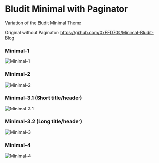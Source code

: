 # Bludit Minimal with Paginator
 Variation of the Bludit Minimal Theme
 
 Original without Paginator: https://github.com/0xFFD700/Minimal-Bludit-Blog

### Minimal-1
![Minimal-1](https://user-images.githubusercontent.com/19951276/162193973-70b5ba71-42e7-4146-9b26-c444de69573f.PNG)


### Minimal-2
![Minimal-2](https://user-images.githubusercontent.com/19951276/162193991-c8881bed-e0fb-4f5a-a476-7949b5d608ed.PNG)


### Minimal-3.1 (Short title/header)
![Minimal-3 1](https://user-images.githubusercontent.com/19951276/165872707-88f7c75e-2b8b-4487-9373-f684897f4f00.PNG)


### Minimal-3.2 (Long title/header)
![Minimal-3](https://user-images.githubusercontent.com/19951276/163689032-a1e0c9d4-ed21-4303-918e-0c2b0254d1fc.PNG)


### Minimal-4
![Minimal-4](https://user-images.githubusercontent.com/19951276/163689041-40e055ac-0189-481b-b36b-5ddcdbf8adfa.PNG)

